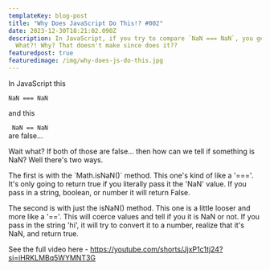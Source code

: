 ```yaml
---
templateKey: blog-post
title: "Why Does JavaScript Do This!? #002"
date: 2023-12-30T18:21:02.090Z
description: In JavaScript, if you try to compare `NaN === NaN`, you get False.
  What?! Why? That doesn't make since does it??
featuredpost: true
featuredimage: /img/why-does-js-do-this.jpg
---
```

In JavaScript this

<div class="code-block">
<code>N﻿aN === NaN</code></div>

a﻿nd this 

<div class="code-block">
<code> N﻿aN == NaN</code>
</div>
are false...

W﻿ait what? If both of those are false... then how can we tell if something is NaN? Well there's two ways.

T﻿he first is with the \`Math.isNaN()\` method. This one's kind of like a '==='. It's only going to return true if you literally pass it the 'NaN' value. If you pass in a string, boolean, or number it will return False.

T﻿he second is with just the isNaN() method. This one is a little looser and more like a '=='. This will coerce values and tell if you it is NaN or not. If you pass in the string 'hi', it will try to convert it to a number, realize that it's NaN, and return true. 

S﻿ee the full video here - https://youtube.com/shorts/JjxP1c1tj24?si=iHRKLMBq5WYMNT3G
